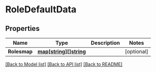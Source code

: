 # RoleDefaultData

## Properties
Name | Type | Description | Notes
------------ | ------------- | ------------- | -------------
**Rolesmap** | [**map[string][]string**](array.md) |  | [optional] 

[[Back to Model list]](../README.md#documentation-for-models) [[Back to API list]](../README.md#documentation-for-api-endpoints) [[Back to README]](../README.md)


